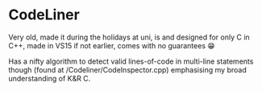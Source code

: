 # CodeLiner

Very old, made it during the holidays at uni, is and designed for only C in C++, made in VS15 if not earlier, comes with no guarantees 😁

Has a nifty algorithm to detect valid lines-of-code in multi-line statements though (found at /Codeliner/CodeInspector.cpp) emphasising my broad understanding of K&R C.

